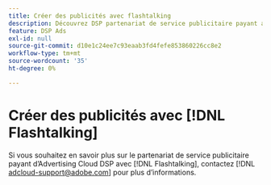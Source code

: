```yaml
---
title: Créer des publicités avec flashtalking
description: Découvrez DSP partenariat de service publicitaire payant avec Flashtalking.
feature: DSP Ads
exl-id: null
source-git-commit: d10e1c24ee7c93eaab3fd4fefe853860226cc8e2
workflow-type: tm+mt
source-wordcount: '35'
ht-degree: 0%

---
```


# Créer des publicités avec [!DNL Flashtalking]

Si vous souhaitez en savoir plus sur le partenariat de service publicitaire payant d’Advertising Cloud DSP avec [!DNL Flashtalking], contactez [!DNL adcloud-support@adobe.com] pour plus d’informations.
